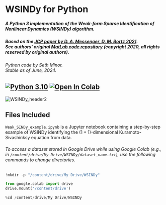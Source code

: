 # WSINDy for Python
##### A Python 3 implementation of the Weak-form Sparse Identification of Nonlinear Dynamics (WSINDy) algorithm.
##### Based on the [JCP paper by **D. A. Messenger**, **D. M. Bortz** 2021](https://www.sciencedirect.com/science/article/pii/S0021999121004204). <br> See authors' original [MatLab code repository](https://github.com/MathBioCU/WSINDy_PDE) (copyright 2020, all rights reserved by original authors).
###### Python code by Seth Minor. <br> Stable as of June, 2024.
[![Python 3.10](https://img.shields.io/badge/python-3.10-blue.svg)](https://www.python.org/downloads/release/python-310/)
[![Open In Colab](https://colab.research.google.com/assets/colab-badge.svg)](https://colab.research.google.com/github/SethMinor/WSINDy-for-Python/blob/main/Weak_SINDy_example.ipynb)
---
![WSINDy_header2](https://github.com/SethMinor/WSINDy-for-Python/assets/97004318/965ac9bf-560e-486c-a36c-fca094fc391d)
## Files Included
`Weak_SINDy_example.ipynb` is a Jupyter notebook containing a step-by-step example of WSINDy identifying the $(1+1)$-dimensional Kuramoto-Sivashinksy equation from data.

###### To access a dataset stored in Google Drive while using Google Colab (e.g., in `/content/drive/My Drive/WSINDy/dataset_name.txt`), use the following commands to change directories.
```python
!mkdir -p "/content/drive/My Drive/WSINDy"

from google.colab import drive
drive.mount('/content/drive')

%cd /content/drive/My Drive/WSINDy
```
